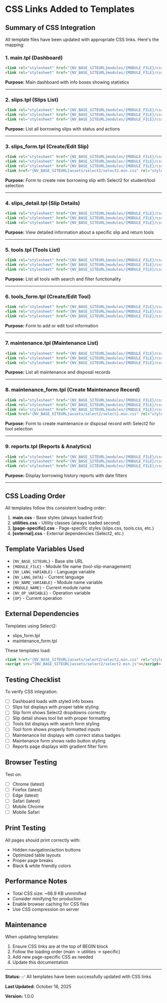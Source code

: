 # CSS Links Added to Templates

## Summary of CSS Integration

All template files have been updated with appropriate CSS links. Here's the mapping:

### 1. **main.tpl** (Dashboard)
```html
<link rel="stylesheet" href="{NV_BASE_SITEURL}modules/{MODULE_FILE}/css/main.css">
<link rel="stylesheet" href="{NV_BASE_SITEURL}modules/{MODULE_FILE}/css/utilities.css">
```
**Purpose:** Main dashboard with info boxes showing statistics

---

### 2. **slips.tpl** (Slips List)
```html
<link rel="stylesheet" href="{NV_BASE_SITEURL}modules/{MODULE_FILE}/css/main.css">
<link rel="stylesheet" href="{NV_BASE_SITEURL}modules/{MODULE_FILE}/css/utilities.css">
<link rel="stylesheet" href="{NV_BASE_SITEURL}modules/{MODULE_FILE}/css/slips.css">
```
**Purpose:** List all borrowing slips with status and actions

---

### 3. **slips_form.tpl** (Create/Edit Slip)
```html
<link rel="stylesheet" href="{NV_BASE_SITEURL}modules/{MODULE_FILE}/css/main.css">
<link rel="stylesheet" href="{NV_BASE_SITEURL}modules/{MODULE_FILE}/css/utilities.css">
<link rel="stylesheet" href="{NV_BASE_SITEURL}modules/{MODULE_FILE}/css/slips.css">
<link href="{NV_BASE_SITEURL}assets/select2/select2.min.css" rel="stylesheet" />
```
**Purpose:** Form to create new borrowing slip with Select2 for student/tool selection

---

### 4. **slips_detail.tpl** (Slip Details)
```html
<link rel="stylesheet" href="{NV_BASE_SITEURL}modules/{MODULE_FILE}/css/main.css">
<link rel="stylesheet" href="{NV_BASE_SITEURL}modules/{MODULE_FILE}/css/utilities.css">
<link rel="stylesheet" href="{NV_BASE_SITEURL}modules/{MODULE_FILE}/css/slips.css">
```
**Purpose:** View detailed information about a specific slip and return tools

---

### 5. **tools.tpl** (Tools List)
```html
<link rel="stylesheet" href="{NV_BASE_SITEURL}modules/{MODULE_FILE}/css/main.css">
<link rel="stylesheet" href="{NV_BASE_SITEURL}modules/{MODULE_FILE}/css/utilities.css">
<link rel="stylesheet" href="{NV_BASE_SITEURL}modules/{MODULE_FILE}/css/tools.css">
```
**Purpose:** List all tools with search and filter functionality

---

### 6. **tools_form.tpl** (Create/Edit Tool)
```html
<link rel="stylesheet" href="{NV_BASE_SITEURL}modules/{MODULE_FILE}/css/main.css">
<link rel="stylesheet" href="{NV_BASE_SITEURL}modules/{MODULE_FILE}/css/utilities.css">
<link rel="stylesheet" href="{NV_BASE_SITEURL}modules/{MODULE_FILE}/css/tools.css">
```
**Purpose:** Form to add or edit tool information

---

### 7. **maintenance.tpl** (Maintenance List)
```html
<link rel="stylesheet" href="{NV_BASE_SITEURL}modules/{MODULE_FILE}/css/main.css">
<link rel="stylesheet" href="{NV_BASE_SITEURL}modules/{MODULE_FILE}/css/utilities.css">
<link rel="stylesheet" href="{NV_BASE_SITEURL}modules/{MODULE_FILE}/css/maintenance.css">
```
**Purpose:** List all maintenance and disposal records

---

### 8. **maintenance_form.tpl** (Create Maintenance Record)
```html
<link rel="stylesheet" href="{NV_BASE_SITEURL}modules/{MODULE_FILE}/css/main.css">
<link rel="stylesheet" href="{NV_BASE_SITEURL}modules/{MODULE_FILE}/css/utilities.css">
<link rel="stylesheet" href="{NV_BASE_SITEURL}modules/{MODULE_FILE}/css/maintenance.css">
<link href="{NV_BASE_SITEURL}assets/select2/select2.min.css" rel="stylesheet" />
```
**Purpose:** Form to create maintenance or disposal record with Select2 for tool selection

---

### 9. **reports.tpl** (Reports & Analytics)
```html
<link rel="stylesheet" href="{NV_BASE_SITEURL}modules/{MODULE_FILE}/css/main.css">
<link rel="stylesheet" href="{NV_BASE_SITEURL}modules/{MODULE_FILE}/css/utilities.css">
<link rel="stylesheet" href="{NV_BASE_SITEURL}modules/{MODULE_FILE}/css/reports.css">
```
**Purpose:** Display borrowing history reports with date filters

---

## CSS Loading Order

All templates follow this consistent loading order:

1. **main.css** - Base styles (always loaded first)
2. **utilities.css** - Utility classes (always loaded second)
3. **[page-specific].css** - Page-specific styles (slips.css, tools.css, etc.)
4. **[external].css** - External dependencies (Select2, etc.)

## Template Variables Used

- `{NV_BASE_SITEURL}` - Base site URL
- `{MODULE_FILE}` - Module file name (tool-slip-management)
- `{NV_LANG_VARIABLE}` - Language variable
- `{NV_LANG_DATA}` - Current language
- `{NV_NAME_VARIABLE}` - Module name variable
- `{MODULE_NAME}` - Current module name
- `{NV_OP_VARIABLE}` - Operation variable
- `{OP}` - Current operation

## External Dependencies

Templates using Select2:
- slips_form.tpl
- maintenance_form.tpl

These templates load:
```html
<link href="{NV_BASE_SITEURL}assets/select2/select2.min.css" rel="stylesheet" />
<script src="{NV_BASE_SITEURL}assets/select2/select2.min.js"></script>
```

## Testing Checklist

To verify CSS integration:

- [ ] Dashboard loads with styled info boxes
- [ ] Slips list displays with proper table styling
- [ ] Slip form shows Select2 dropdowns correctly
- [ ] Slip detail shows tool list with proper formatting
- [ ] Tools list displays with search form styling
- [ ] Tool form shows properly formatted inputs
- [ ] Maintenance list displays with correct status badges
- [ ] Maintenance form shows radio button styling
- [ ] Reports page displays with gradient filter form

## Browser Testing

Test on:
- [ ] Chrome (latest)
- [ ] Firefox (latest)
- [ ] Edge (latest)
- [ ] Safari (latest)
- [ ] Mobile Chrome
- [ ] Mobile Safari

## Print Testing

All pages should print correctly with:
- Hidden navigation/action buttons
- Optimized table layouts
- Proper page breaks
- Black & white friendly colors

## Performance Notes

- Total CSS size: ~66.9 KB unminified
- Consider minifying for production
- Enable browser caching for CSS files
- Use CSS compression on server

## Maintenance

When updating templates:
1. Ensure CSS links are at the top of BEGIN block
2. Follow the loading order (main → utilities → specific)
3. Add new page-specific CSS as needed
4. Update this documentation

---

**Status:** ✅ All templates have been successfully updated with CSS links

**Last Updated:** October 16, 2025

**Version:** 1.0.0
